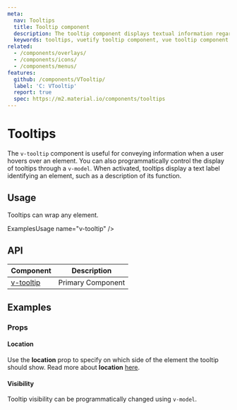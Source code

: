 ```yaml
---
meta:
  nav: Tooltips
  title: Tooltip component
  description: The tooltip component displays textual information regarding the element it is attached to.
  keywords: tooltips, vuetify tooltip component, vue tooltip component
related:
  - /components/overlays/
  - /components/icons/
  - /components/menus/
features:
  github: /components/VTooltip/
  label: 'C: VTooltip'
  report: true
  spec: https://m2.material.io/components/tooltips
---
```


# Tooltips

The `v-tooltip` component is useful for conveying information when a user hovers over an element. You can also programmatically control the display of tooltips through a `v-model`. When activated, tooltips display a text label identifying an element, such as a description of its function.

<PageFeatures />

## Usage

Tooltips can wrap any element.

ExamplesUsage name="v-tooltip" />

<PromotedEntry />

## API

| Component | Description |
| - | - |
| [v-tooltip](/api/v-tooltip/) | Primary Component |

<ApiInline hide-links />

## Examples

### Props

#### Location

Use the **location** prop to specify on which side of the element the tooltip should show. Read more about **location** [here](/components/overlays/#location).

<ExamplesExample file="v-tooltip/prop-location" />

<!-- TODO: not supported
#### Color

Tooltip color can be set with the `color` prop.

<ExamplesExample file="v-tooltip/prop-color" />
-->

#### Visibility

Tooltip visibility can be programmatically changed using `v-model`.

<ExamplesExample file="v-tooltip/prop-visibility" />
